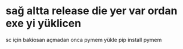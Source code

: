 # sağ altta release die yer var ordan exe yi yüklicen

sc için bakiosan açmadan onca pymem yükle
pip install pymem

